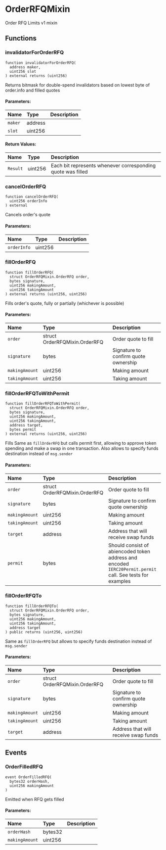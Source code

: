 # OrderRFQMixin

Order RFQ Limits v1 mixin



## Functions
### invalidatorForOrderRFQ
```solidity
function invalidatorForOrderRFQ(
  address maker,
  uint256 slot
) external returns (uint256)
```
Returns bitmask for double-spend invalidators based on lowest byte of order.info and filled quotes


#### Parameters:
| Name | Type | Description                                                          |
| :--- | :--- | :------------------------------------------------------------------- |
|`maker` | address | 
|`slot` | uint256 | 

#### Return Values:
| Name                           | Type          | Description                                                                  |
| :----------------------------- | :------------ | :--------------------------------------------------------------------------- |
|`Result`| uint256 | Each bit represents whenever corresponding quote was filled

### cancelOrderRFQ
```solidity
function cancelOrderRFQ(
  uint256 orderInfo
) external
```
Cancels order's quote

#### Parameters:
| Name | Type | Description                                                          |
| :--- | :--- | :------------------------------------------------------------------- |
|`orderInfo` | uint256 | 


### fillOrderRFQ
```solidity
function fillOrderRFQ(
  struct OrderRFQMixin.OrderRFQ order,
  bytes signature,
  uint256 makingAmount,
  uint256 takingAmount
) external returns (uint256, uint256)
```
Fills order's quote, fully or partially (whichever is possible)


#### Parameters:
| Name | Type | Description                                                          |
| :--- | :--- | :------------------------------------------------------------------- |
|`order` | struct OrderRFQMixin.OrderRFQ | Order quote to fill  
|`signature` | bytes | Signature to confirm quote ownership  
|`makingAmount` | uint256 | Making amount  
|`takingAmount` | uint256 | Taking amount 


### fillOrderRFQToWithPermit
```solidity
function fillOrderRFQToWithPermit(
  struct OrderRFQMixin.OrderRFQ order,
  bytes signature,
  uint256 makingAmount,
  uint256 takingAmount,
  address target,
  bytes permit
) external returns (uint256, uint256)
```
Fills Same as `fillOrderRFQ` but calls permit first,
allowing to approve token spending and make a swap in one transaction.
Also allows to specify funds destination instead of `msg.sender`


#### Parameters:
| Name | Type | Description                                                          |
| :--- | :--- | :------------------------------------------------------------------- |
|`order` | struct OrderRFQMixin.OrderRFQ | Order quote to fill  
|`signature` | bytes | Signature to confirm quote ownership  
|`makingAmount` | uint256 | Making amount  
|`takingAmount` | uint256 | Taking amount  
|`target` | address | Address that will receive swap funds  
|`permit` | bytes | Should consist of abiencoded token address and encoded `IERC20Permit.permit` call. See tests for examples 


### fillOrderRFQTo
```solidity
function fillOrderRFQTo(
  struct OrderRFQMixin.OrderRFQ order,
  bytes signature,
  uint256 makingAmount,
  uint256 takingAmount,
  address target
) public returns (uint256, uint256)
```
Same as `fillOrderRFQ` but allows to specify funds destination instead of `msg.sender`


#### Parameters:
| Name | Type | Description                                                          |
| :--- | :--- | :------------------------------------------------------------------- |
|`order` | struct OrderRFQMixin.OrderRFQ | Order quote to fill  
|`signature` | bytes | Signature to confirm quote ownership  
|`makingAmount` | uint256 | Making amount  
|`takingAmount` | uint256 | Taking amount  
|`target` | address | Address that will receive swap funds 


## Events
### OrderFilledRFQ
```solidity
event OrderFilledRFQ(
  bytes32 orderHash,
  uint256 makingAmount
)
```
Emitted when RFQ gets filled

#### Parameters:
| Name | Type | Description                                                          |
| :--- | :--- | :------------------------------------------------------------------- |
|`orderHash` | bytes32 | 
|`makingAmount` | uint256 | 

